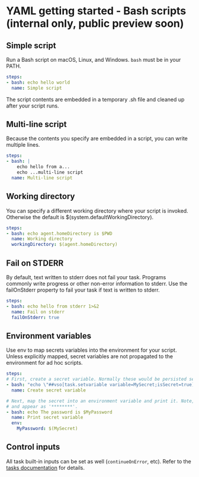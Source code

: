# YAML getting started - Bash scripts (internal only, public preview soon)

## Simple script

Run a Bash script on macOS, Linux, and Windows. `bash` must be in your PATH.

```yaml
steps:
- bash: echo hello world
  name: Simple script
```

The script contents are embedded in a temporary .sh file and cleaned up after your script runs.

## Multi-line script

Because the contents you specify are embedded in a script, you can write multiple lines.

```yaml
steps:
- bash: |
    echo hello from a...
    echo ...multi-line script
  name: Multi-line script
```

## Working directory

You can specify a different working directory where your script is invoked. Otherwise the default is $(system.defaultWorkingDirectory).

```yaml
steps:
- bash: echo agent.homeDirectory is $PWD
  name: Working directory
  workingDirectory: $(agent.homeDirectory)
```

## Fail on STDERR

By default, text written to stderr does not fail your task. Programs commonly write progress
or other non-error information to stderr. Use the failOnStderr property to fail your task if
text is written to stderr.

```yaml
steps:
- bash: echo hello from stderr 1>&2
  name: Fail on stderr
  failOnStderr: true
```

## Environment variables

Use env to map secrets variables into the environment for your script. Unless explicitly mapped,
secret variables are not propagated to the environment for ad hoc scripts.

```yaml
steps:
# First, create a secret variable. Normally these would be persisted securely by the definition.
- bash: "echo \"##vso[task.setvariable variable=MySecret;isSecret=true]My secret value\""
  name: Create secret variable

# Next, map the secret into an environment variable and print it. Note, secrets are masked in the log
# and appear as '********'.
- bash: echo The password is $MyPassword
  name: Print secret variable
  env:
    MyPassword: $(MySecret)
```

## Control inputs

All task built-in inputs can be set as well (`continueOnError`, etc). Refer to the [tasks documentation](yamlgettingstarted-tasks.md) for details.
